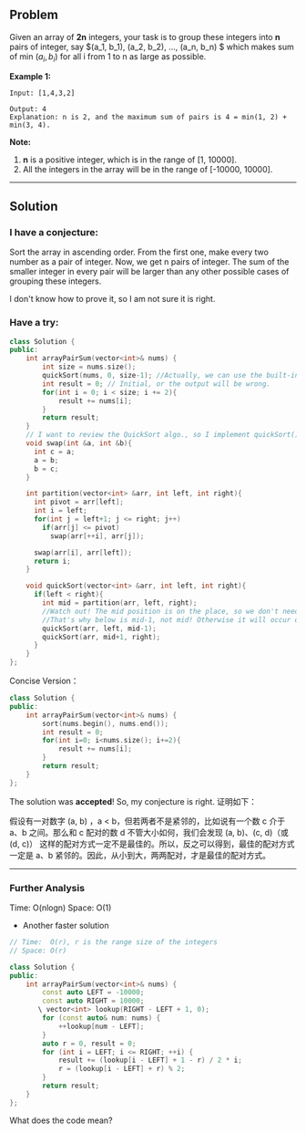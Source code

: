 ## Problem

Given an array of **2n** integers, your task is to group these integers into **n** pairs of integer, say $(a_1, b_1), (a_2, b_2), ..., (a_n, b_n) $ which makes sum of min $(a_i, b_i)$ for all i from 1 to n as large as possible.

**Example 1:**

```
Input: [1,4,3,2]

Output: 4
Explanation: n is 2, and the maximum sum of pairs is 4 = min(1, 2) + min(3, 4).
```

**Note:**

1. **n** is a positive integer, which is in the range of [1, 10000].
2. All the integers in the array will be in the range of [-10000, 10000].

---

## Solution

### I have a conjecture:

Sort the array in ascending order. From the first one, make every two number as a pair of integer. Now, we get n pairs of integer. The sum of the smaller integer in every pair will be larger than any other possible cases of grouping these integers.

I don't know how to prove it, so I am not sure it is right.

### Have a try:

```C++
class Solution {
public:
    int arrayPairSum(vector<int>& nums) {
        int size = nums.size();
        quickSort(nums, 0, size-1); //Actually, we can use the built-in function "sort(nums.begin(), nums.end())" instead.
        int result = 0; // Initial, or the output will be wrong.
        for(int i = 0; i < size; i += 2){
            result += nums[i];
        }
        return result;
    }
    // I want to review the QuickSort algo., so I implement quickSort() myself instead of using built-in function sort()
    void swap(int &a, int &b){
      int c = a;
      a = b;
      b = c;
    }

    int partition(vector<int> &arr, int left, int right){
      int pivot = arr[left];
      int i = left;
      for(int j = left+1; j <= right; j++)
        if(arr[j] <= pivot)
          swap(arr[++i], arr[j]);

      swap(arr[i], arr[left]);
      return i;
    }

    void quickSort(vector<int> &arr, int left, int right){
      if(left < right){
        int mid = partition(arr, left, right);
        //Watch out! The mid position is on the place, so we don't need to consider it again.
        //That's why below is mid-1, not mid! Otherwise it will occur overflow error!!!  
        quickSort(arr, left, mid-1);
        quickSort(arr, mid+1, right);
      }
    }
};

```

Concise Version：

```c++
class Solution {
public:
    int arrayPairSum(vector<int>& nums) {
        sort(nums.begin(), nums.end());
        int result = 0;
        for(int i=0; i<nums.size(); i+=2){
            result += nums[i];
        }
        return result;
    }
};
```

The solution was **accepted**! So, my conjecture is right. 证明如下：

假设有一对数字 (a, b) ，a < b，但若两者不是紧邻的，比如说有一个数 c 介于 a、b 之间。那么和 c 配对的数 d 不管大小如何，我们会发现 (a, b)、(c, d)（或(d, c)） 这样的配对方式一定不是最佳的。所以，反之可以得到，最佳的配对方式一定是 a、b 紧邻的。因此，从小到大，两两配对，才是最佳的配对方式。

---

### Further Analysis

Time:  O(nlogn)
Space: O(1)

- Another faster solution

```c++
// Time:  O(r), r is the range size of the integers
// Space: O(r)

class Solution {
public:
    int arrayPairSum(vector<int>& nums) {
        const auto LEFT = -10000;
        const auto RIGHT = 10000;
       \ vector<int> lookup(RIGHT - LEFT + 1, 0);
        for (const auto& num: nums) {
            ++lookup[num - LEFT];
        }
        auto r = 0, result = 0;
        for (int i = LEFT; i <= RIGHT; ++i) {
            result += (lookup[i - LEFT] + 1 - r) / 2 * i;
            r = (lookup[i - LEFT] + r) % 2;
        }
        return result;
    }
};
```

What does the code mean?

